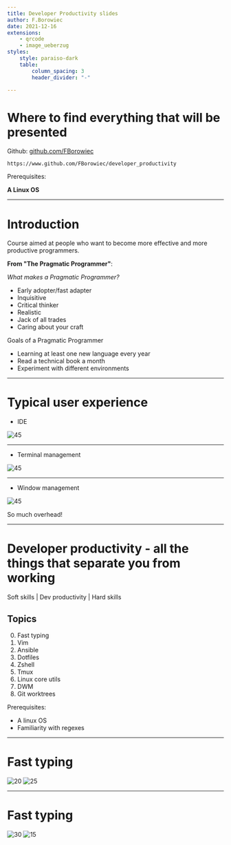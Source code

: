 ```yaml
---
title: Developer Productivity slides
author: F.Borowiec
date: 2021-12-16
extensions:
    - qrcode
    - image_ueberzug
styles:
    style: paraiso-dark
    table:
        column_spacing: 3
        header_divider: "-"

---
```


# Where to find everything that will be presented

Github: [github.com/FBorowiec](https://www.github.com/FBorowiec)

```qrcode
https://www.github.com/FBorowiec/developer_productivity
```

Prerequisites:

**A Linux OS**

---

# Introduction

Course aimed at people who want to become more effective and more productive programmers.

**From "The Pragmatic Programmer"**:

_What makes a Pragmatic Programmer?_

* Early adopter/fast adapter
* Inquisitive
* Critical thinker
* Realistic
* Jack of all trades
* Caring about your craft

Goals of a Pragmatic Programmer

* Learning at least one new language every year
* Read a technical book a month
* Experiment with different environments

---

# Typical user experience

* IDE

![45](images/typical_ide.png)

---

* Terminal management

![45](images/typical_terminal.png)


---

* Window management

![45](images/typical_windows_experience.png)

So much overhead!

---

# Developer productivity - all the things that separate you from working

Soft skills | Dev productivity | Hard skills

## Topics

0. Fast typing
1. Vim
2. Ansible
3. Dotfiles
4. Zshell
5. Tmux
6. Linux core utils
7. DWM
8. Git worktrees

Prerequisites:

* A linux OS
* Familiarity with regexes

---

# Fast typing

![20](images/slow_typing.jpg)
![25](images/fingers_placement.png)


---

# Fast typing

![30](images/monkeytype_example.png)
![15](images/monkeytype.png)

